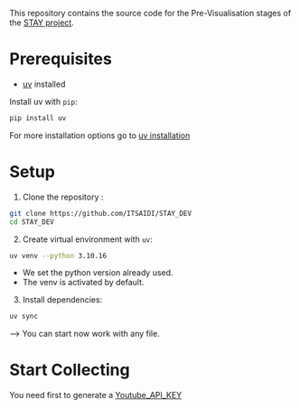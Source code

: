 This repository contains the source code for the Pre-Visualisation stages of the [STAY project](https://github.com/ITSAIDI/STAYApp).

# Prerequisites

* [uv](https://docs.astral.sh/uv/getting-started/) installed

Install uv with `pip`:

```bash
pip install uv
```
For more  installation options go to  [uv installation](https://docs.astral.sh/uv/getting-started/installation/)

# Setup

1. Clone the repository :

```bash
git clone https://github.com/ITSAIDI/STAY_DEV
cd STAY_DEV
```

2. Create virtual environment with `uv`:

```bash
uv venv --python 3.10.16
```
- We set the python version already used.
- The venv is activated by default.
  
3. Install dependencies:

```bash
uv sync
```
--> You can start now work with any file.

# Start Collecting

You need first to generate a [Youtube_API_KEY](https://developers.google.com/youtube/v3/getting-started)



